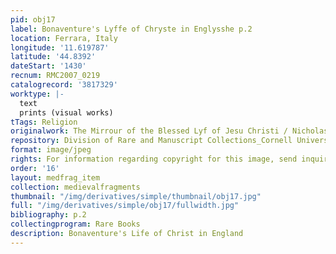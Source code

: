 ```yaml
---
pid: obj17
label: Bonaventure's Lyffe of Chryste in Englysshe p.2
location: Ferrara, Italy
longitude: '11.619787'
latitude: '44.8392'
dateStart: '1430'
recnum: RMC2007_0219
catalogrecord: '3817329'
worktype: |-
  text
  prints (visual works)
tTags: Religion
originalwork: The Mirrour of the Blessed Lyf of Jesu Christi / Nicholas Love
repository: Division of Rare and Manuscript Collections_Cornell University Library
format: image/jpeg
rights: For information regarding copyright for this image, send inquiries to rarerepro@cornell.edu
order: '16'
layout: medfrag_item
collection: medievalfragments
thumbnail: "/img/derivatives/simple/thumbnail/obj17.jpg"
full: "/img/derivatives/simple/obj17/fullwidth.jpg"
bibliography: p.2
collectingprogram: Rare Books
description: Bonaventure's Life of Christ in England
---
```

